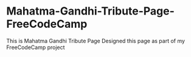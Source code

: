 # Mahatma-Gandhi-Tribute-Page-FreeCodeCamp
This is Mahatma Gandhi Tribute Page
Designed this page as part of my FreeCodeCamp project
